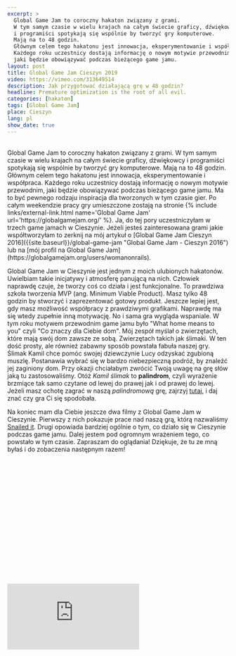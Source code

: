 ```yaml
---
excerpt: >
  Global Game Jam to coroczny hakaton związany z grami.
  W tym samym czasie w wielu krajach na całym świecie graficy, dźwiękowcy
  i programiści spotykają się wspólnie by tworzyć gry komputerowe.
  Mają na to 48 godzin.
  Głównym celem tego hakatonu jest innowacja, eksperymentowanie i współpraca.
  Każdego roku uczestnicy dostają informację o nowym motywie przewodnim,
  jaki będzie obowiązywać podczas bieżącego game jamu.
layout: post
title: Global Game Jam Cieszyn 2019
video: https://vimeo.com/313649514
description: Jak przygotować działającą grę w 48 godzin?
headline: Premature optimization is the root of all evil.
categories: [hakaton]
tags: [Global Game Jam]
place: Cieszyn
lang: pl
show_date: true
---
```


<br>
Global Game Jam to coroczny hakaton związany z grami. W tym samym czasie w wielu krajach na całym świecie graficy, dźwiękowcy i programiści spotykają się wspólnie by tworzyć gry komputerowe. Mają na to 48 godzin. Głównym celem tego hakatonu jest innowacja, eksperymentowanie i współpraca. Każdego roku uczestnicy dostają informację o nowym motywie przewodnim, jaki będzie obowiązywać podczas bieżącego game jamu. Ma to być pewnego rodzaju inspiracja dla tworzonych w tym czasie gier. Po całym weekendzie pracy gry umieszczone zostają na stronie
{% include links/external-link.html name='Global Game Jam' url='https://globalgamejam.org/' %}.
Ja, do tej pory uczestniczyłam w trzech game jamach w Cieszynie. Jeżeli jesteś zainteresowana grami jakie współtworzyłam to zerknij na mój artykuł o [Global Game Jam Cieszyn 2016]({{site.baseurl}}/global-game-jam "Global Game Jam - Cieszyn 2016") lub na
[mój profil na Global Game Jam](https://globalgamejam.org/users/womanonrails).

Global Game Jam w Cieszynie jest jednym z moich ulubionych hakatonów. Uwielbiam takie inicjatywy i atmosferę panującą na nich. Człowiek naprawdę czuje, że tworzy coś co działa i jest funkcjonalne. To prawdziwa szkoła tworzenia MVP (ang. Minimum Viable Product). Masz tylko 48 godzin by stworzyć i zaprezentować gotowy produkt. Jeszcze lepiej jest, gdy masz możliwość współpracy z prawdziwymi grafikami. Naprawdę ma się wtedy zupełnie inną motywację. No i sama gra wygląda wspaniale. W tym roku motywem przewodnim game jamu było "What home means to you" czyli "Co znaczy dla Ciebie dom". Mój zespół myślał o zwierzętach, które mają swój dom zawsze ze sobą. Zwierzętach takich jak ślimaki. W ten dość prosty, ale również zabawny sposób powstała fabuła naszej gry. Ślimak Kamil chce pomóc swojej dziewczynie Lucy odzyskać zgubioną muszlę. Postanawia wybrać się w bardzo niebezpieczną podróż, by znaleźć jej zaginiony dom. Przy okazji chciałabym zwrócić Twoją uwagę na grę słów jaką tu zastosowaliśmy. Otóż _Kamil ślimak_ to **palindrom**, czyli wyrażenie brzmiące tak samo czytane od lewej do prawej jak i od prawej do lewej. Jeżeli masz ochotę zagrać w naszą _palindromową_ grę, zajrzyj [tutaj](https://fractalsoft.github.io/game-snailed-it "Gra Snailed it - możliwość zagrania"), i daj znać czy gra Ci się spodobała.

Na koniec mam dla Ciebie jeszcze dwa filmy z Global Game Jam w Cieszynie. Pierwszy z nich pokazuje prace nad naszą grą, którą nazwaliśmy
[Snailed it](https://globalgamejam.org/2019/games/snailed-it).
Drugi opowiada bardziej ogólnie o tym, co działo się w Cieszynie podczas game jamu. Dalej jestem pod ogromnym wrażeniem tego, co powstało w tym czasie. Zapraszam do oglądania! Dziękuje, że tu ze mną byłaś i do zobaczenia następnym razem!

<div class="fluid-width-video-wrapper" style="padding-top: 56.2766%;"><iframe src="https://player.vimeo.com/video/320432291" frameborder="0" webkitallowfullscreen="" mozallowfullscreen="" allowfullscreen="" id="fitvid823973"></iframe></div>
